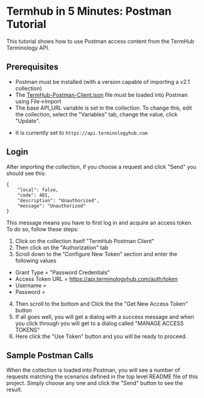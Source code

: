 Termhub in 5 Minutes: Postman Tutorial
======================================

This tutorial shows how to use Postman access content from the TermHub Terminology API.

Prerequisites
-------------
* Postman must be installed (with a version capable of importing a v2.1 collection)
* The [TermHub-Postman-Client.json](TermHub-Postman-Client.json) file must be loaded into Postman using File->Import
* The base API_URL variable is set in the collection.  To change this, edit the collection, select the "Variables" tab, change the value, click "Update".
 - It is currently set to `https://api.terminologyhub.com`

Login
-----
After importing the collection, if you choose a request and click "Send" you should see this: 

```
{
    "local": false,
    "code": 401,
    "description": "Unauthorized",
    "message": "Unauthorized"
}
```

This message means you have to first log in and acquire an access token.  To do so, follow these steps:

1. Click on the collection itself "TermHub Postman Client"
2. Then click on the "Authorization" tab
3. Scroll down to the "Configure New Token" section and enter the following values
  - Grant Type = "Password Credentials"
  - Access Token URL = https://api.terminologyhub.com/auth/token
  - Username = <your email username>
  - Password = <your password>
4. Then scroll to the bottom and Click the the "Get New Access Token" button
5. If all goes well, you will get a dialog with a success message and when you click
   through you will get to a dialog called "MANAGE ACCESS TOKENS"
6. Here click the "Use Token" button and you will be ready to proceed.


Sample Postman Calls
-----------------
When the collection is loaded into Postman, you will see a number
of requests matching the scenarios defined in the top level README 
file of this project.  Simply choose any one and click the "Send" 
button to see the result.

